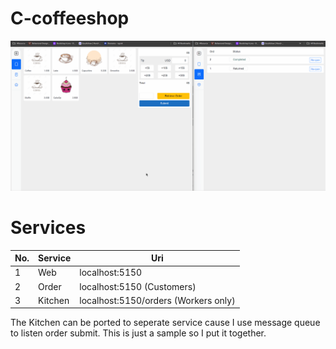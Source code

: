 # C-coffeeshop

![demo](docs/demo.gif)

# Services

No. | Service | Uri
--- | --- | --- |
1 | Web | localhost:5150
2 | Order | localhost:5150 (Customers)
3 | Kitchen | localhost:5150/orders (Workers only)

The Kitchen can be ported to seperate service cause I use message queue to listen order submit. This is just a sample so I put it together.
